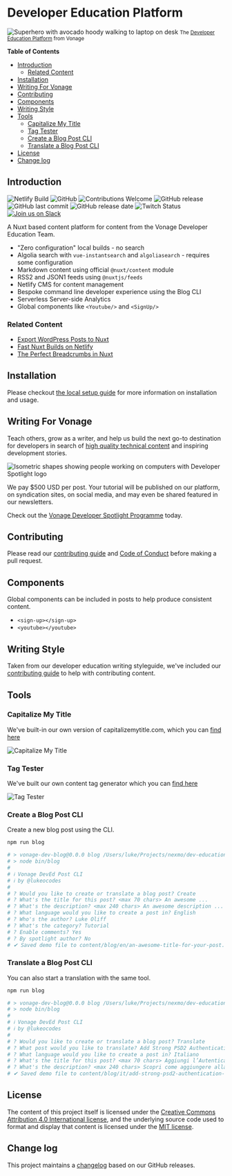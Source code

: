 # Developer Education Platform

![Superhero with avocado hoody walking to laptop on desk](.github/splashImage.png)
<small>The [Developer Education Platform](https://learn.vonage.com) from Vonage</small>

**Table of Contents**

- [Introduction](#introduction)
  - [Related Content](#related-content)
- [Installation](#installation)
- [Writing For Vonage](#writing-for-vonage)
- [Contributing](#contributing)
- [Components](#components)
- [Writing Style](#writing-style)
- [Tools](#tools)
  - [Capitalize My Title](#capitalize-my-title)
  - [Tag Tester](#tag-tester)
  - [Create a Blog Post CLI](#create-a-blog-post-cli)
  - [Translate a Blog Post CLI](#translate-a-blog-post-cli)
- [License](#license)
- [Change log](#change-log)

## Introduction

![Netlify Build](https://img.shields.io/netlify/00bdc529-eecc-4b9b-9fa7-915f5c3717a4)
![GitHub](https://img.shields.io/github/license/Nexmo/deved-platform)
![Contributions Welcome](https://img.shields.io/badge/contributions-welcome-brightgreen.svg?style=flat)
![GitHub release](https://img.shields.io/github/v/release/Nexmo/deved-platform)
![GitHub last commit](https://img.shields.io/github/last-commit/Nexmo/deved-platform)
![GitHub release date](https://img.shields.io/github/release-date/Nexmo/deved-platform)
![Twitch Status](https://img.shields.io/twitch/status/vonagedevs)
[![Join us on Slack](https://img.shields.io/badge/chat-on_slack-informational?style=flat&color=6e33ba)](https://developer.nexmo.com/community/slack)

A Nuxt based content platform for content from the Vonage Developer Education Team.

- "Zero configuration" local builds - no search
- Algolia search with `vue-instantsearch` and `algoliasearch` - requires some configuration
- Markdown content using official `@nuxt/content` module
- RSS2 and JSON1 feeds using `@nuxtjs/feeds`
- Netlify CMS for content management
- Bespoke command line developer experience using the Blog CLI
- Serverless Server-side Analytics
- Global components like `<Youtube/>` and `<SignUp/>`

### Related Content

- [Export WordPress Posts to Nuxt](https://dev.to/vonagedev/export-wordpress-posts-to-jamstack-static-sites-m32)
- [Fast Nuxt Builds on Netlify](https://dev.to/vonagedev/make-nuxt-js-go-brrrrrrrr-30-minute-to-1-minute-builds-on-netlify-f6e)
- [The Perfect Breadcrumbs in Nuxt](https://dev.to/vonagedev/breadcrumbs-in-nuxt-5f2m)

## Installation

Please checkout [the local setup guide](.github/LOCAL_SETUP.md) for more information on installation and usage.

## Writing For Vonage

Teach others, grow as a writer, and help us build the next go-to destination for developers in search of [high quality technical content](https://learn.vonage.com/blog/spotlight) and inspiring development stories.

![Isometric shapes showing people working on computers with Developer Spotlight logo](.github/spotlightBanner.png)

We pay $500 USD per post. Your tutorial will be published on our platform, on syndication sites, on social media, and may even be shared featured in our newsletters.

Check out the [Vonage Developer Spotlight Programme](https://developer.nexmo.com/spotlight) today.

## Contributing

Please read our [contributing guide](https://learn.vonage.com/contributing#making-a-contribution) and [Code of Conduct](https://github.com/Nexmo/deved-platform/blob/develop/.github/CODE_OF_CONDUCT.md) before making a pull request.

## Components

Global components can be included in posts to help produce consistent content.

- `<sign-up></sign-up>`
- `<youtube></youtube>`

## Writing Style

Taken from our developer education writing styleguide, we've included our [contributing guide](https://learn.vonage.com/contributing#writing-style-guide) to help with contributing content.

## Tools

### Capitalize My Title

We've built-in our own version of capitalizemytitle.com, which you can [find here](https://learn.vonage.com/contributing#capitalize-my-title)

![Capitalize My Title](.github/capsMyTitle.png)

### Tag Tester

We've built our own content tag generator which you can [find here](https://learn.vonage.com/contributing#tag-tester)

![Tag Tester](.github/tagTester.png)

### Create a Blog Post CLI

Create a new blog post using the CLI.

```bash
npm run blog

# > vonage-dev-blog@0.0.0 blog /Users/luke/Projects/nexmo/dev-education-poc
# > node bin/blog
# 
# ℹ Vonage DevEd Post CLI
# ℹ by @lukeocodes
# 
# ? Would you like to create or translate a blog post? Create
# ? What's the title for this post? <max 70 chars> An awesome ...
# ? What's the description? <max 240 chars> An awesome description ...
# ? What language would you like to create a post in? English
# ? Who's the author? Luke Oliff
# ? What's the category? Tutorial
# ? Enable comments? Yes
# ? By spotlight author? No
# ✔ Saved demo file to content/blog/en/an-awesome-title-for-your-post.md ...
```

### Translate a Blog Post CLI

You can also start a translation with the same tool.

```bash
npm run blog

# > vonage-dev-blog@0.0.0 blog /Users/luke/Projects/nexmo/dev-education-poc
# > node bin/blog
# 
# ℹ Vonage DevEd Post CLI
# ℹ by @lukeocodes
# 
# ? Would you like to create or translate a blog post? Translate
# ? What post would you like to translate? Add Strong PSD2 Authentication to Your Application
# ? What language would you like to create a post in? Italiano
# ? What's the title for this post? <max 70 chars> Aggiungi l’Autenticazione Forte PSD2 alla Tua App
# ? What's the description? <max 240 chars> Scopri come aggiungere alla tua app l&#39;autenticazione dei pagamenti online "Secure Customer Authentication", noto anche come PSD2, con Vonage Verify API
# ✔ Saved demo file to content/blog/it/add-strong-psd2-authentication-to-your-application.md ...
```

## License

The content of this project itself is licensed under the [Creative Commons Attribution 4.0 International license](https://creativecommons.org/licenses/by/4.0/), and the underlying source code used to format and display that content is licensed under the [MIT license](LICENSE.md).


## Change log

This project maintains a [changelog](CHANGELOG.md) based on our GitHub releases.

